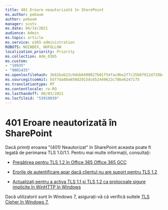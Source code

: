 ```yaml
---
title: 401 Eroare neautorizată în SharePoint
ms.author: pebaum
author: pebaum
manager: scotv
ms.date: 04/14/2021
audience: Admin
ms.topic: article
ms.service: o365-administration
ROBOTS: NOINDEX, NOFOLLOW
localization_priority: Priority
ms.collection: Adm_O365
ms.custom:
- "10935"
- "9001435"
ms.openlocfilehash: 3b81bab22c9deb6498827b01f54fac0be2f7c35b6f912d729b44ddc4f45598cd
ms.sourcegitcommit: b5f7da89a650d2915dc652449623c78be6247175
ms.translationtype: MT
ms.contentlocale: ro-RO
ms.lasthandoff: 08/05/2021
ms.locfileid: "53919039"
---
```

# <a name="401-unauthorized-error-in-sharepoint"></a>401 Eroare neautorizată în SharePoint

Dacă primiți eroarea "(401) Neautorizat" în SharePoint aceasta poate fi legată de perimarea TLS 1.0/1.1. Pentru mai multe informații, consultați:

- [Pregătirea pentru TLS 1.2 în Office 365 Office 365 GCC](/microsoft-365/compliance/prepare-tls-1.2-in-office-365)

- [Erorile de autentificare apar dacă clientul nu are suport pentru TLS 1.2](/sharepoint/troubleshoot/administration/authentication-errors-tls12-support)

- [Actualizați pentru a activa TLS 1.1 și TLS 1.2 ca protocoale sigure implicite în WinHTTP în Windows](https://support.microsoft.com/topic/update-to-enable-tls-1-1-and-tls-1-2-as-default-secure-protocols-in-winhttp-in-windows-c4bd73d2-31d7-761e-0178-11268bb10392)

Dacă utilizatorii sunt în Windows 7, asigurați-vă că verifică suitele [TLS Cipher în Windows 7.](/windows/win32/secauthn/tls-cipher-suites-in-windows-7)